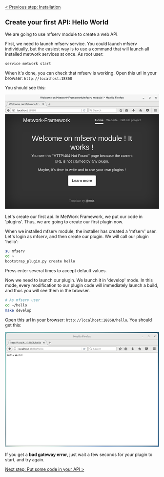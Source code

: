 [< Previous step: Installation](./1_installation.md)

## Create your first API: Hello World

We are going to use mfserv module to create a web API.

First, we need to launch mfserv service. You could launch mfserv individually, but the easiest way is to use a command that will launch all installed metwork services at once. As root user:

``` bash
service metwork start
```

When it's done, you can check that mfserv is working. Open this url in your browser: `http://localhost:18868`

You should see this:

![alt text](./images/mfserv_browser.png "mfserv welcome page in a browser")

Let's create our first api. In MetWork Framework, we put our code in 'plugins'. Thus, we are going to create our first plugin now.

When we installed mfserv module, the installer has created a 'mfserv' user. Let's login as mfserv, and then create our plugin. We will call our plugin 'hello':

``` bash
su mfserv
cd ~
bootstrap_plugin.py create hello
```

Press enter several times to accept default values.

Now we need to launch our plugin. We launch it in 'develop' mode. In this mode, every modification to our plugin code will immediately launch a build, and thus you will see them in the browser.

``` bash
# As mfserv user
cd ~/hello
make develop
```

Open this url in your browser: `http://localhost:18868/hello`. You should get this:

![alt text](./images/mfserv_hello.png "mfserv hello world")

If you get a __bad gateway error__, just wait a few seconds for your plugin to start, and try again.

[Next step: Put some code in your API >](./3_second_api.md)
